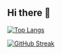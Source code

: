 ## Hi there 👋

[![Top Langs](https://github-readme-stats.vercel.app/api/top-langs/?username=elonmark-vn&layout=pie)](https://github.com/anuraghazra/github-readme-stats)

[![GitHub Streak](https://github-readme-streak-stats.herokuapp.com?user=elonmark-vn)](https://git.io/streak-stats)
